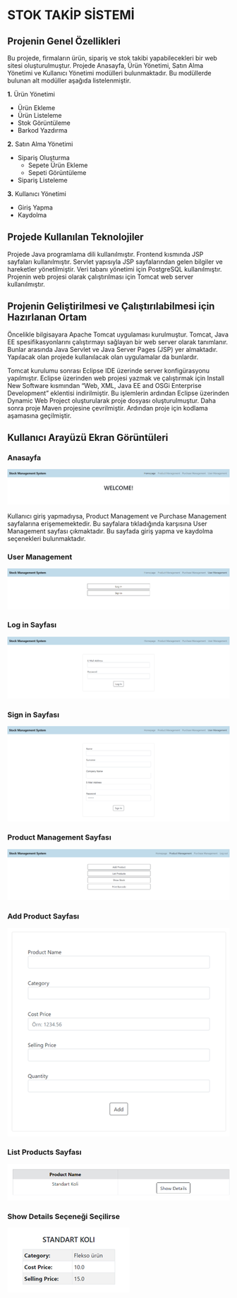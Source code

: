 # STOK TAKİP SİSTEMİ
## Projenin Genel Özellikleri
Bu projede, firmaların ürün, sipariş ve stok takibi yapabilecekleri bir web sitesi oluşturulmuştur. Projede Anasayfa, Ürün Yönetimi, Satın Alma Yönetimi ve Kullanıcı Yönetimi modülleri bulunmaktadır. Bu modüllerde bulunan alt modüller aşağıda listelenmiştir.

**1.** Ürün Yönetimi
- Ürün Ekleme
- Ürün Listeleme 
- Stok Görüntüleme
- Barkod Yazdırma
  
**2.** Satın Alma Yönetimi 
- Sipariş Oluşturma 
  - Sepete Ürün Ekleme 
  - Sepeti Görüntüleme
- Sipariş Listeleme
  
**3.** Kullanıcı Yönetimi
- Giriş Yapma
- Kaydolma

## Projede Kullanılan Teknolojiler
Projede Java programlama dili kullanılmıştır. Frontend kısmında JSP sayfaları kullanılmıştır. Servlet yapısıyla JSP sayfalarından gelen bilgiler ve hareketler yönetilmiştir. Veri tabanı yönetimi için PostgreSQL kullanılmıştır.
Projenin web projesi olarak çalıştırılması için Tomcat web server kullanılmıştır.

## Projenin Geliştirilmesi ve Çalıştırılabilmesi için Hazırlanan Ortam
Öncelikle bilgisayara Apache Tomcat uygulaması kurulmuştur. Tomcat, Java EE spesifikasyonlarını çalıştırmayı sağlayan bir web server olarak tanımlanır. Bunlar arasında Java Servlet ve Java Server Pages (JSP) yer almaktadır. Yapılacak olan projede kullanılacak olan uygulamalar da bunlardır. 

Tomcat kurulumu sonrası Eclipse IDE üzerinde server konfigürasyonu yapılmıştır. Eclipse üzerinden web projesi yazmak ve çalıştırmak için Install New Software kısmından “Web, XML, Java EE and OSGi Enterprise Development” eklentisi indirilmiştir. Bu işlemlerin ardından Eclipse üzerinden Dynamic Web Project oluşturularak proje dosyası oluşturulmuştur. Daha sonra proje Maven projesine çevrilmiştir. Ardından proje için kodlama aşamasına geçilmiştir.

## Kullanıcı Arayüzü Ekran Görüntüleri
### Anasayfa

![picture-1](Screenshots/1.png)

Kullanıcı giriş yapmadıysa, Product Management ve Purchase Management sayfalarına erişememektedir. Bu sayfalara tıkladığında karşısına User Management sayfası çıkmaktadır. Bu sayfada giriş yapma ve kaydolma seçenekleri bulunmaktadır.

### User Management

![picture-2](Screenshots/2.png)

### Log in Sayfası

![picture-3](Screenshots/3.png)

### Sign in Sayfası

![picture-4](Screenshots/4.png)

### Product Management Sayfası

![picture-5](Screenshots/5.png)

### Add Product Sayfası

![picture-13](Screenshots/13.png)

### List Products Sayfası

![picture-10](Screenshots/10.png)

### Show Details Seçeneği Seçilirse

![picture-14](Screenshots/14.png)


